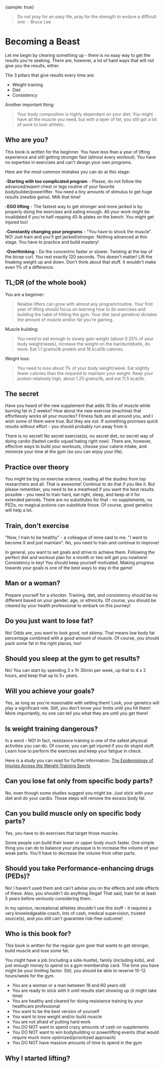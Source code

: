 {sample: true}

> Do not pray for an easy life, pray for the strength to endure a difficult one. - Bruce Lee

# Becoming a Beast

Let me begin by clearing something up - there is no easy way to get the results you're seeking. There are, however, a lot of hard ways that will not give you the results, either.

The 3 pillars that give results every time are:

- Weight training
- Diet
- Consistency

Another important thing:

> Your body composition is highly dependant on your diet. You might have all the muscle you need, but with a layer of fat, you still got a lot of work to look athletic.

## Who are you?

This book is written for the beginner. You have less than a year of lifting experience and still getting stronger fast (almost every workout). You have no expertise in exercises and can't design your own programs.

Here are the most common mistakes you can do at this stage:

-**Starting with too complicated program** - Please, do not follow the advanced/expert chest or legs routine of your favorite bodybuilder/powerlifter. You need a tiny amounts of stimulus to get huge results (newbie gains). Milk that time!

-**EGO lifting** - The fastest way to get stronger and more jacked is by properly doing the exercises and eating enough. All your work might be invalidated if you're half-repping 45 lb plates on the bench. You might get injured too!

-**Constantly changing your programs** - "You have to shock the muscle". NO! Just train and you'll get jacked/stronger. Nothing advanced at this stage. You have to practice and build mastery!

-**Overthinking** - Do the concentric faster or slower. Twisting at the top of the bicep curl. You rest exactly 120 seconds. This doesn't matter! Lift the freaking weight up and down. Don't think about that stuff. It wouldn't make even 1% of a difference.

## TL;DR (of the whole book)

You are a beginner:

> Newbie lifters can grow with almost any program/routine. Your first year of lifting should focus on learning how to do exercises and building the habit of hitting the gym. Your diet (and genetics) dictates the amount of muscle and/or fat you're gaining.

Muscle building:

> You need to eat enough to slowly gain weight (about 0.25% of your body weight/week), increase the weight on the bar/dumbbells, do more. Eat 1.1 grams/lb protein and 16 kcal/lb calories.

Weight loss:

> You need to lose about 1% of your body weight/week. Eat slightly fewer calories than the required to maintain your weight. Keep your protein relatively high, about 1.25 grams/lb, and eat 11.5 kcal/lb.

## The secret

Have you heard of the new supplement that adds 10 lbs of muscle while burning fat in 2 weeks? How about the new exercise (machine) that effortlessly works all your muscles? Fitness fads are all around you, and I wish some of them were true. But they are not. If something promises quick results without effort - you should probably run away from it.

There is no secret! No secret exercise(s), no secret diet, no secret way of doing cardio (fasted cardio squad hating right now). There are, however, effective ways to build your workouts, choose your calorie intake, and minimize your time at the gym (so you can enjoy your life).

## Practice over theory

You might be big on exercise science, reading all the studies from top researchers and all. That is awesome! Continue to do that if you like it. But please remember, you need to be a meathead if you want the best results possible - you need to train hard, eat right, sleep, and keep at it for extended periods. There are no substitutes for that - no supplements, no PEDs, no magical potions can substitute those. Of course, good genetics will help a lot.

## Train, don't exercise

"Now, I train to be healthy" - a colleague of mine said to me. "I want to become X and just maintain". No, you need to train and continue to improve!

In general, you want to set goals and strive to achieve them. Following the perfect diet and workout plan for a month or two will get you nowhere! Consistency is key! You should keep yourself motivated. Making progress towards your goals is one of the best ways to stay in the game!

## Man or a woman?

Prepare yourself for a shocker. Training, diet, and consistency should be no different based on your gender, age, or ethnicity. Of course, you should be cleared by your health professional to embark on this journey!

## Do you just want to lose fat?

No! Odds are, you want to look good, not skinny. That means low body fat percentage combined with a good amount of muscle. Of course, you should pack some fat in the right places, too!

## Should you sleep at the gym to get results?

No! You can start by spending 3 x 1h 30min per week, up that to 4 x 2 hours, and keep that up to 5+ years.

## Will you achieve your goals?

Yes, as long as you're reasonable with setting them! Look, your genetics will play a significant role. Still, you don't know your limits until you hit them! More importantly, no one can tell you what they are until you get there!

## Is weight training dangerous?

In a word - NO! In fact, resistance training is one of the safest physical activities you can do. Of course, you can get injured if you do stupid stuff. Learn how to perform the exercises and keep your fatigue in check.

Here is a study you can read for further information: [The Epidemiology of Injuries Across the Weight-Training Sports](https://cdn.shopify.com/s/files/1/0921/2818/files/Keogh_Winwood_Weight_Training_Sports_Injury_Review.pdf)

## Can you lose fat only from specific body parts?

No, even though some studies suggest you might be. Just stick with your diet and do your cardio. Those steps will remove the excess body fat.

## Can you build muscle only on specific body parts?

Yes, you have to do exercises that target those muscles.

Some people can build their lower or upper body much faster. One simple thing you can do to balance your physique is to increase the volume of your weak parts. You'll have to decrease the volume from other parts.

## Should you take Performance-enhancing drugs (PEDs)?

No! I haven't used them and can't advise you on the effects and side effects of these. Also, you shouldn't do anything illegal! That said, train for at least 5 years before seriously considering them.

In my opinion, recreational athletes shouldn't use this stuff - it requires a very knowledgeable coach, lots of cash, medical supervision, trusted source(s), and you still can't guarantee risk-free outcome!

## Who is this book for?

This book is written for the regular gym goer that wants to get stronger, build muscle and lose some fat.

You might have a job (including a side-hustle), family (including kids), and just enough money to spend on a gym membership card. The time you have might be your limiting factor. Still, you should be able to reserve 10-12 hours/week for the gym.

- You are a woman or a man between 18 and 60 years old
- You are ready to stick with it until results start showing up (it might take time)
- You are healthy and cleared for doing resistance training by your healthcare professional
- You want to be the best version of yourself
- You want to lose weight and/or build muscle
- You are not afraid of putting hard work
- You DO NOT want to spend crazy amounts of cash on supplements
- You DO NOT want to win bodybuilding or powerlifting events (that would require much more optimized/prioritized approach)
- You DO NOT have massive amounts of time to spend in the gym

## Why I started lifting?

